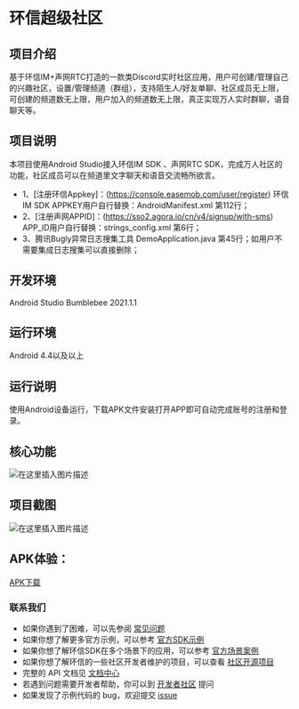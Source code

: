 # 环信超级社区
## 项目介绍
基于环信IM+声网RTC打造的一款类Discord实时社区应用，用户可创建/管理自己的兴趣社区，设置/管理频道（群组），支持陌生人/好友单聊、社区成员无上限，可创建的频道数无上限，用户加入的频道数无上限，真正实现万人实时群聊，语音聊天等。


## 项目说明
本项目使用Android Studio接入环信IM SDK 、声网RTC SDK，完成万人社区的功能，社区成员可以在频道里文字聊天和语音交流畅所欲言。
- 1、[注册环信Appkey]：(https://console.easemob.com/user/register)
环信IM SDK APPKEY用户自行替换：AndroidManifest.xml 第112行；
- 2、[注册声网APPID]：(https://sso2.agora.io/cn/v4/signup/with-sms)
  APP_ID用户自行替换：strings_config.xml 第6行；
- 3、腾讯Bugly异常日志搜集工具 DemoApplication.java 第45行；如用户不需要集成日志搜集可以直接删除；

## 开发环境
Android Studio Bumblebee   2021.1.1

## 运行环境
 Android 4.4以及以上
 
##  运行说明
使用Android设备运行，下载APK文件安装打开APP即可自动完成账号的注册和登录。

## 核心功能
![在这里插入图片描述](https://img-blog.csdnimg.cn/4842b20d13904d438113ad855ff181f2.png#pic_center)

## 项目截图
![在这里插入图片描述](https://www.easemob.com/statics/images/discord/demo@2x.png)

## APK体验：
[APK下载](https://www.easemob.com/download/demo)



### 联系我们
- 如果你遇到了困难，可以先参阅 [常见问题](https://docs-im.easemob.com/)
- 如果你想了解更多官方示例，可以参考 [官方SDK示例](https://www.easemob.com/download/im)
- 如果你想了解环信SDK在多个场景下的应用，可以参考 [官方场景案例](https://www.easemob.com/download/demo)
- 如果你想了解环信的一些社区开发者维护的项目，可以查看 [社区开源项目](https://www.imgeek.org/code/)
- 完整的 API 文档见 [文档中心](https://docs-im.easemob.com/)
- 若遇到问题需要开发者帮助，你可以到 [开发者社区](https://www.imgeek.org/) 提问
- 如果发现了示例代码的 bug，欢迎提交 [issue](https://github.com/easemob/easemob_supercommunity/issues)
